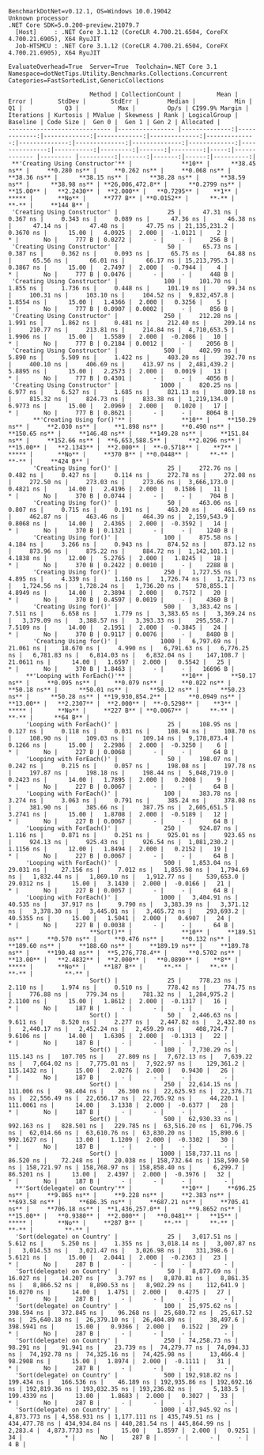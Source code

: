 
    BenchmarkDotNet=v0.12.1, OS=Windows 10.0.19042
    Unknown processor
    .NET Core SDK=5.0.200-preview.21079.7
      [Host]     : .NET Core 3.1.12 (CoreCLR 4.700.21.6504, CoreFX 4.700.21.6905), X64 RyuJIT
      Job-HTSMCU : .NET Core 3.1.12 (CoreCLR 4.700.21.6504, CoreFX 4.700.21.6905), X64 RyuJIT

    EvaluateOverhead=True  Server=True  Toolchain=.NET Core 3.1  
    Namespace=dotNetTips.Utility.Benchmarks.Collections.Concurrent  Categories=FastSortedList,GenericCollections  

                           Method | CollectionCount |          Mean |        Error |       StdDev |       StdErr |        Median |           Min |            Q1 |            Q3 |           Max |         Op/s | CI99.9% Margin | Iterations | Kurtosis | MValue | Skewness | Rank | LogicalGroup | Baseline | Code Size |  Gen 0 |  Gen 1 | Gen 2 | Allocated |
    ----------------------------- |---------------- |--------------:|-------------:|-------------:|-------------:|--------------:|--------------:|--------------:|--------------:|--------------:|-------------:|---------------:|-----------:|---------:|-------:|---------:|-----:|------------- |--------- |----------:|-------:|-------:|------:|----------:|
     **'Creating Using Constructor'** |              **10** |      **38.45 ns** |     **0.280 ns** |     **0.262 ns** |     **0.068 ns** |      **38.36 ns** |      **38.15 ns** |      **38.28 ns** |      **38.59 ns** |      **38.98 ns** | **26,006,472.8** |      **0.2799 ns** |      **15.00** |   **2.2430** |  **2.000** |   **0.7295** |    **1** |            ***** |       **No** |     **777 B** | **0.0152** |      **-** |     **-** |     **144 B** |
     'Creating Using Constructor' |              25 |      47.31 ns |     0.367 ns |     0.343 ns |     0.089 ns |      47.36 ns |      46.38 ns |      47.14 ns |      47.48 ns |      47.75 ns | 21,135,231.2 |      0.3670 ns |      15.00 |   4.0925 |  2.000 |  -1.0121 |    2 |            * |       No |     777 B | 0.0272 |      - |     - |     256 B |
     'Creating Using Constructor' |              50 |      65.73 ns |     0.387 ns |     0.362 ns |     0.093 ns |      65.75 ns |      64.88 ns |      65.56 ns |      66.01 ns |      66.17 ns | 15,213,795.3 |      0.3867 ns |      15.00 |   2.7497 |  2.000 |  -0.7944 |    4 |            * |       No |     777 B | 0.0476 |      - |     - |     448 B |
     'Creating Using Constructor' |             100 |     101.70 ns |     1.855 ns |     1.736 ns |     0.448 ns |     101.19 ns |      99.34 ns |     100.31 ns |     103.10 ns |     104.52 ns |  9,832,457.8 |      1.8554 ns |      15.00 |   1.4366 |  2.000 |   0.3256 |    5 |            * |       No |     777 B | 0.0907 | 0.0002 |     - |     856 B |
     'Creating Using Constructor' |             250 |     212.28 ns |     1.991 ns |     1.862 ns |     0.481 ns |     212.40 ns |     209.14 ns |     210.77 ns |     213.81 ns |     214.84 ns |  4,710,653.5 |      1.9906 ns |      15.00 |   1.5589 |  2.000 |  -0.2086 |   10 |            * |       No |     777 B | 0.2184 | 0.0012 |     - |    2056 B |
     'Creating Using Constructor' |             500 |     402.99 ns |     5.890 ns |     5.509 ns |     1.422 ns |     403.20 ns |     392.70 ns |     400.10 ns |     406.69 ns |     413.97 ns |  2,481,439.2 |      5.8895 ns |      15.00 |   2.2573 |  2.000 |   0.0019 |   13 |            * |       No |     777 B | 0.4301 |      - |     - |    4056 B |
     'Creating Using Constructor' |            1000 |     820.25 ns |     6.977 ns |     6.527 ns |     1.685 ns |     821.13 ns |     809.18 ns |     815.32 ns |     824.73 ns |     833.38 ns |  1,219,134.0 |      6.9773 ns |      15.00 |   2.0969 |  2.000 |   0.1020 |   17 |            * |       No |     777 B | 0.8621 |      - |     - |    8064 B |
           **'Creating Using for()'** |              **10** |     **150.29 ns** |     **2.030 ns** |     **1.898 ns** |     **0.490 ns** |     **150.65 ns** |     **146.48 ns** |     **149.28 ns** |     **151.84 ns** |     **152.66 ns** |  **6,653,588.5** |      **2.0296 ns** |      **15.00** |   **2.1343** |  **2.000** |  **-0.5718** |    **7** |            ***** |       **No** |     **370 B** | **0.0448** |      **-** |     **-** |     **424 B** |
           'Creating Using for()' |              25 |     272.76 ns |     0.482 ns |     0.427 ns |     0.114 ns |     272.78 ns |     272.08 ns |     272.50 ns |     273.03 ns |     273.66 ns |  3,666,173.0 |      0.4821 ns |      14.00 |   2.4196 |  2.000 |   0.1586 |   11 |            * |       No |     370 B | 0.0744 |      - |     - |     704 B |
           'Creating Using for()' |              50 |     463.06 ns |     0.807 ns |     0.715 ns |     0.191 ns |     463.20 ns |     461.69 ns |     462.87 ns |     463.46 ns |     464.39 ns |  2,159,543.9 |      0.8068 ns |      14.00 |   2.4365 |  2.000 |  -0.3592 |   14 |            * |       No |     370 B | 0.1321 |      - |     - |    1240 B |
           'Creating Using for()' |             100 |     875.58 ns |     4.184 ns |     3.266 ns |     0.943 ns |     874.52 ns |     873.12 ns |     873.96 ns |     875.22 ns |     884.72 ns |  1,142,101.1 |      4.1838 ns |      12.00 |   5.2765 |  2.000 |   1.8245 |   18 |            * |       No |     370 B | 0.2422 | 0.0010 |     - |    2288 B |
           'Creating Using for()' |             250 |   1,727.55 ns |     4.895 ns |     4.339 ns |     1.160 ns |   1,726.74 ns |   1,721.73 ns |   1,724.56 ns |   1,728.24 ns |   1,736.20 ns |    578,855.1 |      4.8949 ns |      14.00 |   2.3894 |  2.000 |   0.7572 |   20 |            * |       No |     370 B | 0.4597 | 0.0019 |     - |    4360 B |
           'Creating Using for()' |             500 |   3,383.42 ns |     7.511 ns |     6.658 ns |     1.779 ns |   3,383.65 ns |   3,369.24 ns |   3,379.09 ns |   3,388.57 ns |   3,393.33 ns |    295,558.7 |      7.5109 ns |      14.00 |   2.1951 |  2.000 |  -0.3845 |   24 |            * |       No |     370 B | 0.9117 | 0.0076 |     - |    8480 B |
           'Creating Using for()' |            1000 |   6,797.69 ns |    21.061 ns |    18.670 ns |     4.990 ns |   6,791.63 ns |   6,776.25 ns |   6,781.83 ns |   6,814.03 ns |   6,832.04 ns |    147,108.7 |     21.0611 ns |      14.00 |   1.6597 |  2.000 |   0.5542 |   25 |            * |       No |     370 B | 1.8463 |      - |     - |   16696 B |
         **'Looping with ForEach()'** |              **10** |      **50.17 ns** |     **0.095 ns** |     **0.079 ns** |     **0.022 ns** |      **50.18 ns** |      **50.01 ns** |      **50.12 ns** |      **50.23 ns** |      **50.28 ns** | **19,930,854.2** |      **0.0949 ns** |      **13.00** |   **2.2307** |  **2.000** |  **-0.5298** |    **3** |            ***** |       **No** |     **227 B** | **0.0067** |      **-** |     **-** |      **64 B** |
         'Looping with ForEach()' |              25 |     108.95 ns |     0.127 ns |     0.118 ns |     0.031 ns |     108.94 ns |     108.70 ns |     108.90 ns |     109.03 ns |     109.14 ns |  9,178,873.4 |      0.1266 ns |      15.00 |   2.2986 |  2.000 |  -0.3250 |    6 |            * |       No |     227 B | 0.0068 |      - |     - |      64 B |
         'Looping with ForEach()' |              50 |     198.07 ns |     0.242 ns |     0.215 ns |     0.057 ns |     198.08 ns |     197.78 ns |     197.87 ns |     198.18 ns |     198.44 ns |  5,048,719.0 |      0.2423 ns |      14.00 |   1.7895 |  2.000 |   0.2008 |    9 |            * |       No |     227 B | 0.0067 |      - |     - |      64 B |
         'Looping with ForEach()' |             100 |     383.78 ns |     3.274 ns |     3.063 ns |     0.791 ns |     385.24 ns |     378.08 ns |     381.90 ns |     385.66 ns |     387.75 ns |  2,605,651.5 |      3.2741 ns |      15.00 |   1.8708 |  2.000 |  -0.5189 |   12 |            * |       No |     227 B | 0.0067 |      - |     - |      64 B |
         'Looping with ForEach()' |             250 |     924.87 ns |     1.116 ns |     0.871 ns |     0.251 ns |     925.01 ns |     923.65 ns |     924.13 ns |     925.43 ns |     926.54 ns |  1,081,230.2 |      1.1156 ns |      12.00 |   1.8494 |  2.000 |   0.2152 |   19 |            * |       No |     227 B | 0.0067 |      - |     - |      64 B |
         'Looping with ForEach()' |             500 |   1,853.04 ns |    29.031 ns |    27.156 ns |     7.012 ns |   1,855.98 ns |   1,794.69 ns |   1,832.44 ns |   1,869.10 ns |   1,912.77 ns |    539,653.0 |     29.0312 ns |      15.00 |   3.1430 |  2.000 |  -0.0166 |   21 |            * |       No |     227 B | 0.0057 |      - |     - |      64 B |
         'Looping with ForEach()' |            1000 |   3,404.91 ns |    40.535 ns |    37.917 ns |     9.790 ns |   3,383.39 ns |   3,371.12 ns |   3,378.30 ns |   3,445.01 ns |   3,465.72 ns |    293,693.2 |     40.5355 ns |      15.00 |   1.5041 |  2.000 |   0.6907 |   24 |            * |       No |     227 B | 0.0038 |      - |     - |      64 B |
                           **Sort()** |              **10** |     **189.51 ns** |     **0.570 ns** |     **0.476 ns** |     **0.132 ns** |     **189.60 ns** |     **188.60 ns** |     **189.19 ns** |     **189.78 ns** |     **190.48 ns** |  **5,276,778.4** |      **0.5702 ns** |      **13.00** |   **2.4832** |  **2.000** |   **0.0890** |    **8** |            ***** |       **No** |     **187 B** |      **-** |      **-** |     **-** |         **-** |
                           Sort() |              25 |     778.23 ns |     2.110 ns |     1.974 ns |     0.510 ns |     778.42 ns |     774.75 ns |     776.88 ns |     779.34 ns |     781.32 ns |  1,284,975.2 |      2.1100 ns |      15.00 |   1.8612 |  2.000 |  -0.1317 |   16 |            * |       No |     187 B |      - |      - |     - |         - |
                           Sort() |              50 |   2,446.63 ns |     9.611 ns |     8.520 ns |     2.277 ns |   2,447.82 ns |   2,432.80 ns |   2,440.17 ns |   2,452.24 ns |   2,459.29 ns |    408,724.7 |      9.6106 ns |      14.00 |   1.6305 |  2.000 |  -0.1313 |   22 |            * |       No |     187 B |      - |      - |     - |         - |
                           Sort() |             100 |   7,730.29 ns |   115.143 ns |   107.705 ns |    27.809 ns |   7,672.13 ns |   7,639.22 ns |   7,664.02 ns |   7,775.01 ns |   7,922.97 ns |    129,361.2 |    115.1432 ns |      15.00 |   2.0276 |  2.000 |   0.9430 |   26 |            * |       No |     187 B |      - |      - |     - |         - |
                           Sort() |             250 |  22,614.15 ns |   111.006 ns |    98.404 ns |    26.300 ns |  22,625.93 ns |  22,376.71 ns |  22,556.49 ns |  22,656.17 ns |  22,765.92 ns |     44,220.1 |    111.0061 ns |      14.00 |   3.1338 |  2.000 |  -0.6377 |   28 |            * |       No |     187 B |      - |      - |     - |         - |
                           Sort() |             500 |  62,930.33 ns |   992.163 ns |   828.501 ns |   229.785 ns |  63,516.20 ns |  61,796.75 ns |  62,014.66 ns |  63,610.76 ns |  63,830.20 ns |     15,890.6 |    992.1627 ns |      13.00 |   1.1209 |  2.000 |  -0.3302 |   30 |            * |       No |     187 B |      - |      - |     - |         - |
                           Sort() |            1000 | 158,737.11 ns |    86.520 ns |    72.248 ns |    20.038 ns | 158,732.64 ns | 158,590.50 ns | 158,721.97 ns | 158,768.97 ns | 158,858.40 ns |      6,299.7 |     86.5201 ns |      13.00 |   2.4397 |  2.000 |  -0.3976 |   32 |            * |       No |     187 B |      - |      - |     - |         - |
      **'Sort(delegate) on Country'** |              **10** |     **696.25 ns** |     **9.865 ns** |     **9.228 ns** |     **2.383 ns** |     **693.58 ns** |     **686.35 ns** |     **687.21 ns** |     **705.41 ns** |     **706.18 ns** |  **1,436,257.0** |      **9.8652 ns** |      **15.00** |   **0.9380** |  **2.000** |   **0.0481** |   **15** |            ***** |       **No** |     **287 B** |      **-** |      **-** |     **-** |         **-** |
      'Sort(delegate) on Country' |              25 |   3,017.51 ns |     5.612 ns |     5.250 ns |     1.355 ns |   3,018.14 ns |   3,007.87 ns |   3,014.53 ns |   3,021.47 ns |   3,026.98 ns |    331,398.6 |      5.6121 ns |      15.00 |   2.0441 |  2.000 |  -0.2363 |   23 |            * |       No |     287 B |      - |      - |     - |         - |
      'Sort(delegate) on Country' |              50 |   8,877.69 ns |    16.027 ns |    14.207 ns |     3.797 ns |   8,870.81 ns |   8,861.35 ns |   8,866.52 ns |   8,890.53 ns |   8,902.29 ns |    112,641.9 |     16.0270 ns |      14.00 |   1.4751 |  2.000 |   0.4275 |   27 |            * |       No |     287 B |      - |      - |     - |         - |
      'Sort(delegate) on Country' |             100 |  25,975.62 ns |   398.594 ns |   372.845 ns |    96.268 ns |  25,680.72 ns |  25,617.52 ns |  25,640.18 ns |  26,379.10 ns |  26,404.89 ns |     38,497.6 |    398.5941 ns |      15.00 |   0.9366 |  2.000 |   0.1522 |   29 |            * |       No |     287 B |      - |      - |     - |         - |
      'Sort(delegate) on Country' |             250 |  74,258.73 ns |    98.291 ns |    91.941 ns |    23.739 ns |  74,279.77 ns |  74,094.33 ns |  74,192.78 ns |  74,325.16 ns |  74,425.98 ns |     13,466.4 |     98.2908 ns |      15.00 |   1.8974 |  2.000 |  -0.1111 |   31 |            * |       No |     287 B |      - |      - |     - |         - |
      'Sort(delegate) on Country' |             500 | 192,918.82 ns |   199.434 ns |   166.536 ns |    46.189 ns | 192,935.86 ns | 192,692.16 ns | 192,819.36 ns | 193,032.35 ns | 193,236.82 ns |      5,183.5 |    199.4339 ns |      13.00 |   1.8683 |  2.000 |   0.3027 |   33 |            * |       No |     287 B |      - |      - |     - |         - |
      'Sort(delegate) on Country' |            1000 | 437,945.92 ns | 4,873.773 ns | 4,558.931 ns | 1,177.111 ns | 435,749.51 ns | 434,477.78 ns | 434,934.84 ns | 440,281.54 ns | 445,864.99 ns |      2,283.4 |  4,873.7733 ns |      15.00 |   1.8597 |  2.000 |   0.9251 |   34 |            * |       No |     287 B |      - |      - |     - |       4 B |

